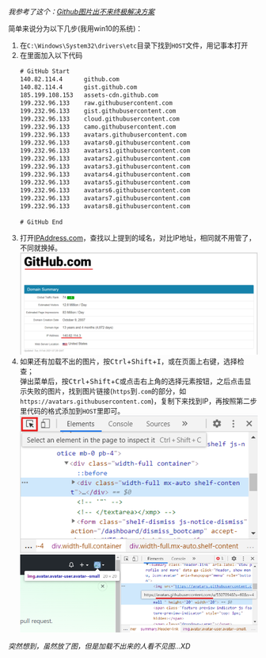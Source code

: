 *我参考了这个：[Github图片出不来终极解决方案](https://www.jianshu.com/p/45b2bf8fcb9e)*  

简单来说分为以下几步(我用win10的系统)：  
1. 在`C:\Windows\System32\drivers\etc`目录下找到`HOST`文件，用记事本打开
2. 在里面加入以下代码
    ```
    # GitHub Start 
    140.82.114.4      github.com 
    140.82.114.4      gist.github.com
    185.199.108.153   assets-cdn.github.com
    199.232.96.133    raw.githubusercontent.com
    199.232.96.133    gist.githubusercontent.com
    199.232.96.133    cloud.githubusercontent.com
    199.232.96.133    camo.githubusercontent.com
    199.232.96.133    avatars.githubusercontent.com
    199.232.96.133    avatars0.githubusercontent.com
    199.232.96.133    avatars1.githubusercontent.com
    199.232.96.133    avatars2.githubusercontent.com
    199.232.96.133    avatars3.githubusercontent.com
    199.232.96.133    avatars4.githubusercontent.com
    199.232.96.133    avatars5.githubusercontent.com
    199.232.96.133    avatars6.githubusercontent.com
    199.232.96.133    avatars7.githubusercontent.com
    199.232.96.133    avatars8.githubusercontent.com

    # GitHub End
    ```  
3. 打开[IPAddress.com](https://www.ipaddress.com/)，查找以上提到的域名，对比IP地址，相同就不用管了，不同就换掉。  
   ![github_ip](images/github_pics_problem/github_ip.png)
4. 如果还有加载不出的图片，按<kbd>Ctrl</kbd>+<kbd>Shift</kbd>+<kbd>I</kbd>，或在页面上右键，选择<kbd>检查</kbd>；  
   弹出菜单后，按<kbd>Ctrl</kbd>+<kbd>Shift</kbd>+<kbd>C</kbd>或点击右上角的选择元素按钮，之后点击显示失败的图片，找到图片链接(`https`到`.com`的部分，如`https://avatars.githubusercontent.com`)，复制下来找到IP，再按照第二步里代码的格式添加到`HOST`里即可。  
   ![load_img_failed0](images/github_pics_problem/load_img_failed0.png)  
   ![load_img_failed](images/github_pics_problem/load_img_failed.png)  

*突然想到，虽然放了图，但是加载不出来的人看不见图...XD*